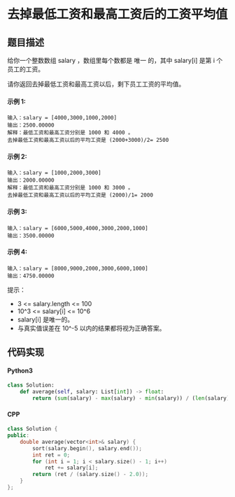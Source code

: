 # 去掉最低工资和最高工资后的工资平均值

## 题目描述
给你一个整数数组 salary ，数组里每个数都是 唯一 的，其中 salary[i] 是第 i 个员工的工资。

请你返回去掉最低工资和最高工资以后，剩下员工工资的平均值。

#### 示例 1:
```
输入：salary = [4000,3000,1000,2000]
输出：2500.00000
解释：最低工资和最高工资分别是 1000 和 4000 。
去掉最低工资和最高工资以后的平均工资是 (2000+3000)/2= 2500
```
#### 示例 2:
```
输入：salary = [1000,2000,3000]
输出：2000.00000
解释：最低工资和最高工资分别是 1000 和 3000 。
去掉最低工资和最高工资以后的平均工资是 (2000)/1= 2000
```
#### 示例 3:
```
输入：salary = [6000,5000,4000,3000,2000,1000]
输出：3500.00000
```
#### 示例 4:
```
输入：salary = [8000,9000,2000,3000,6000,1000]
输出：4750.00000
```
提示：

- 3 <= salary.length <= 100
- 10^3 <= salary[i] <= 10^6
- salary[i] 是唯一的。
- 与真实值误差在 10^-5 以内的结果都将视为正确答案。

## 代码实现
#### Python3
```python
class Solution:
    def average(self, salary: List[int]) -> float:
        return (sum(salary) - max(salary) - min(salary)) / (len(salary) - 2)
```
#### CPP
```C++
class Solution {
public:
    double average(vector<int>& salary) {
        sort(salary.begin(), salary.end());
        int ret = 0;
        for (int i = 1; i < salary.size() - 1; i++)
            ret += salary[i];
        return (ret / (salary.size() - 2.0));
    }
};
```